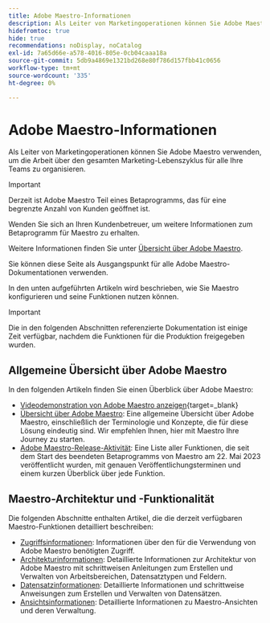 ```yaml
---
title: Adobe Maestro-Informationen
description: Als Leiter von Marketingoperationen können Sie Adobe Maestro verwenden, um die Arbeit über den gesamten Marketing-Lebenszyklus für alle Ihre Teams zu organisieren. In den Artikeln in diesem Abschnitt wird beschrieben, wie Sie Maestro konfigurieren und seine Funktionen als Teil Ihrer Kampagnenverwaltungsvorgänge nutzen können.
hidefromtoc: true
hide: true
recommendations: noDisplay, noCatalog
exl-id: 7a65d66e-a578-4016-805e-0cb04caaa18a
source-git-commit: 5db9a4869e1321bd268e80f786d157fbb41c0656
workflow-type: tm+mt
source-wordcount: '335'
ht-degree: 0%

---
```


# Adobe Maestro-Informationen

<!--
title: Adobe Maestro 
description: As a marketing operations leader, you can use Adobe Maestro to organize work across the marketing lifecycle for all your teams. The articles in this section describe how you can configure Maestro and how you can start using its capabilities as part of your campaign management operations. 
hidefromtoc: yes
author: Alina
feature: Work Management
role: User, Admin
hide: yes
-->

<!--udpate the metadata with real information when making this avilable in TOC and in the left nav-->

<!--remove the video at open beta or before-->

Als Leiter von Marketingoperationen können Sie Adobe Maestro verwenden, um die Arbeit über den gesamten Marketing-Lebenszyklus für alle Ihre Teams zu organisieren.

>[!IMPORTANT]
>
>Derzeit ist Adobe Maestro Teil eines Betaprogramms, das für eine begrenzte Anzahl von Kunden geöffnet ist.
>
>Wenden Sie sich an Ihren Kundenbetreuer, um weitere Informationen zum Betaprogramm für Maestro zu erhalten.
>
>Weitere Informationen finden Sie unter [Übersicht über Adobe Maestro](../maestro/maestro-overview.md).

Sie können diese Seite als Ausgangspunkt für alle Adobe Maestro-Dokumentationen verwenden.

In den unten aufgeführten Artikeln wird beschrieben, wie Sie Maestro konfigurieren und seine Funktionen nutzen können.

>[!IMPORTANT]
>
>Die in den folgenden Abschnitten referenzierte Dokumentation ist einige Zeit verfügbar, nachdem die Funktionen für die Produktion freigegeben wurden.

## Allgemeine Übersicht über Adobe Maestro

In den folgenden Artikeln finden Sie einen Überblick über Adobe Maestro:

<!--update the video when we have something better, especially after Open Beta - remove it-->

* [Videodemonstration von Adobe Maestro anzeigen](https://video.tv.adobe.com/v/3424253/){target=_blank}
* [Übersicht über Adobe Maestro](maestro-overview.md): Eine allgemeine Übersicht über Adobe Maestro, einschließlich der Terminologie und Konzepte, die für diese Lösung eindeutig sind. Wir empfehlen Ihnen, hier mit Maestro Ihre Journey zu starten.
* [Adobe Maestro-Release-Aktivität](../maestro/release-activity.md): Eine Liste aller Funktionen, die seit dem Start des beendeten Betaprogramms von Maestro am 22. Mai 2023 veröffentlicht wurden, mit genauen Veröffentlichungsterminen und einem kurzen Überblick über jede Funktion.

## Maestro-Architektur und -Funktionalität

Die folgenden Abschnitte enthalten Artikel, die die derzeit verfügbaren Maestro-Funktionen detailliert beschreiben:

* [Zugriffsinformationen](../maestro/access/access-information.md): Informationen über den für die Verwendung von Adobe Maestro benötigten Zugriff.
* [Architekturinformationen](../maestro/architecture-and-fields/architecture-and-fields-information.md): Detaillierte Informationen zur Architektur von Adobe Maestro mit schrittweisen Anleitungen zum Erstellen und Verwalten von Arbeitsbereichen, Datensatztypen und Feldern.
* [Datensatzinformationen](../maestro/records/records-information.md): Detaillierte Informationen und schrittweise Anweisungen zum Erstellen und Verwalten von Datensätzen.
* [Ansichtsinformationen](../maestro/views/views-information.md): Detaillierte Informationen zu Maestro-Ansichten und deren Verwaltung.
